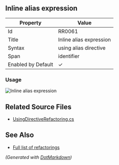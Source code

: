 ## Inline alias expression

| Property           | Value                   |
| ------------------ | ----------------------- |
| Id                 | RR0061                  |
| Title              | Inline alias expression |
| Syntax             | using alias directive   |
| Span               | identifier              |
| Enabled by Default | &#x2713;                |

### Usage

![Inline alias expression](../../images/refactorings/InlineAliasExpression.png)

## Related Source Files

* [UsingDirectiveRefactoring.cs](../../src/Refactorings/CSharp/Refactorings/UsingDirectiveRefactoring.cs)

## See Also

* [Full list of refactorings](Refactorings.md)

*\(Generated with [DotMarkdown](http://github.com/JosefPihrt/DotMarkdown)\)*